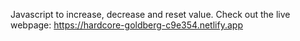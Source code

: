 Javascript to increase, decrease and reset value.
Check out the live webpage: https://hardcore-goldberg-c9e354.netlify.app
